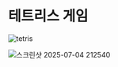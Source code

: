 # 테트리스 게임
![tetris](https://github.com/user-attachments/assets/0b3c81c8-1463-4988-b638-e98d66b16618)

![스크린샷 2025-07-04 212540](https://github.com/user-attachments/assets/a6466447-d97d-40e9-810a-b7ba9f2ab4dc)


